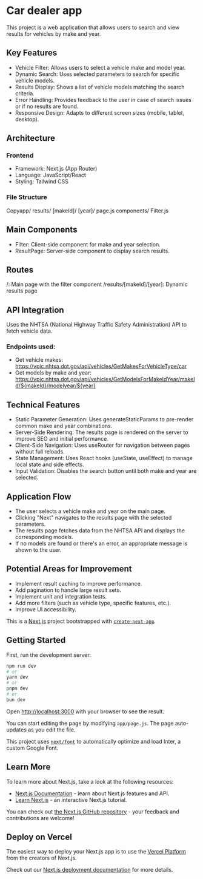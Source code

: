 # Car dealer app

This project is a web application that allows users to search and view results for vehicles by make and year.

## Key Features

- Vehicle Filter: Allows users to select a vehicle make and model year.
- Dynamic Search: Uses selected parameters to search for specific vehicle models.
- Results Display: Shows a list of vehicle models matching the search criteria.
- Error Handling: Provides feedback to the user in case of search issues or if no results are found.
- Responsive Design: Adapts to different screen sizes (mobile, tablet, desktop).

## Architecture
### Frontend

- Framework: Next.js (App Router)
- Language: JavaScript/React
- Styling: Tailwind CSS

### File Structure
Copyapp/
  results/
    [makeId]/
      [year]/
        page.js
  components/
    Filter.js
    
## Main Components

- Filter: Client-side component for make and year selection.
- ResultPage: Server-side component to display search results.

## Routes

/: Main page with the filter component
/results/[makeId]/[year]: Dynamic results page

## API Integration

Uses the NHTSA (National Highway Traffic Safety Administration) API to fetch vehicle data.
### Endpoints used:

- Get vehicle makes: https://vpic.nhtsa.dot.gov/api/vehicles/GetMakesForVehicleType/car
- Get models by make and year: https://vpic.nhtsa.dot.gov/api/vehicles/GetModelsForMakeIdYear/makeId/${makeId}/modelyear/${year}


## Technical Features

- Static Parameter Generation: Uses generateStaticParams to pre-render common make and year combinations.
- Server-Side Rendering: The results page is rendered on the server to improve SEO and initial performance.
- Client-Side Navigation: Uses useRouter for navigation between pages without full reloads.
- State Management: Uses React hooks (useState, useEffect) to manage local state and side effects.
- Input Validation: Disables the search button until both make and year are selected.

## Application Flow

- The user selects a vehicle make and year on the main page.
- Clicking "Next" navigates to the results page with the selected parameters.
- The results page fetches data from the NHTSA API and displays the corresponding models.
- If no models are found or there's an error, an appropriate message is shown to the user.

## Potential Areas for Improvement

- Implement result caching to improve performance.
- Add pagination to handle large result sets.
- Implement unit and integration tests.
- Add more filters (such as vehicle type, specific features, etc.).
- Improve UI accessibility.


This is a [Next.js](https://nextjs.org/) project bootstrapped with [`create-next-app`](https://github.com/vercel/next.js/tree/canary/packages/create-next-app).

## Getting Started

First, run the development server:

```bash
npm run dev
# or
yarn dev
# or
pnpm dev
# or
bun dev
```

Open [http://localhost:3000](http://localhost:3000) with your browser to see the result.

You can start editing the page by modifying `app/page.js`. The page auto-updates as you edit the file.

This project uses [`next/font`](https://nextjs.org/docs/basic-features/font-optimization) to automatically optimize and load Inter, a custom Google Font.

## Learn More

To learn more about Next.js, take a look at the following resources:

- [Next.js Documentation](https://nextjs.org/docs) - learn about Next.js features and API.
- [Learn Next.js](https://nextjs.org/learn) - an interactive Next.js tutorial.

You can check out [the Next.js GitHub repository](https://github.com/vercel/next.js/) - your feedback and contributions are welcome!

## Deploy on Vercel

The easiest way to deploy your Next.js app is to use the [Vercel Platform](https://vercel.com/new?utm_medium=default-template&filter=next.js&utm_source=create-next-app&utm_campaign=create-next-app-readme) from the creators of Next.js.

Check out our [Next.js deployment documentation](https://nextjs.org/docs/deployment) for more details.
